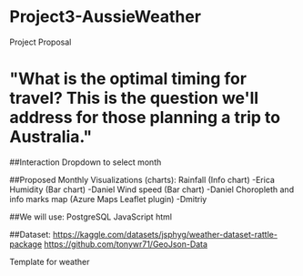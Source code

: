 # Project3-AussieWeather

Project Proposal

# "What is the optimal timing for travel? This is the question we'll address for those planning a trip to Australia."

##Interaction
Dropdown to select month

##Proposed Monthly Visualizations (charts):
Rainfall (Info chart) -Erica
Humidity (Bar chart) -Daniel
Wind speed (Bar chart) -Daniel
Choropleth and info marks map (Azure Maps Leaflet plugin) -Dmitriy

##We will use:
PostgreSQL
JavaScript
html

##Dataset: 
https://kaggle.com/datasets/jsphyg/weather-dataset-rattle-package
https://github.com/tonywr71/GeoJson-Data


Template for weather
